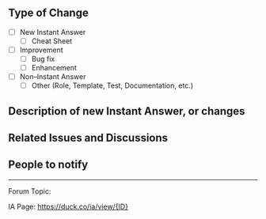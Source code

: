 <!--- Please use the appropriate format for your Pull Request title: -->

<!-- For a Bug Fix: -->
<!-- {IA Name}: {Description of change} -->

<!-- For a New Instant Answer: -->
<!-- New {IA Name} Goodie" -->
<!-- OR -->
<!-- New {IA Name} CheatSheet" -->

<!-- For anything else: -->
<!-- {Tests/Docs/Other}: {Short Description} -->


## Type of Change

<!-- Place and 'X' in the correct box (E.g `[X] Improvement`) -->

- [ ] New Instant Answer
    - [ ] Cheat Sheet
- [ ] Improvement
    - [ ] Bug fix
    - [ ] Enhancement
- [ ] Non–Instant Answer
    - [ ] Other (Role, Template, Test, Documentation, etc.)

## Description of new Instant Answer, or changes

<!-- What does this new Instant Answer do? -->
<!-- OR -->
<!-- What changes does this PR introduce? -->

## Related Issues and Discussions

<!--- If fixing a bug with a related issue, please link to the issue here: -->
<!-- E.g. "Fixes #1234" -->

## People to notify

<!-- Please @mention any relevant people/organizations here:-->


---

<!-- All new Instant Answers should be related to the Programming Mission -->
<!-- They should also have a related Project on the DuckDuckHack Forum -->
<!-- New Instant Answers related to the Programming Mission, without a forum topic will be put on hold -->
<!-- 	More Info: https://forum.duckduckhack.com/t/duckduckhack-programming-mission-overview/53 -->

Forum Topic:

<!-- The Instant Answer ID can be found by clicking the `?` icon beside the Instant Answer result on DuckDuckGo.com -->

IA Page: https://duck.co/ia/view/{ID}
